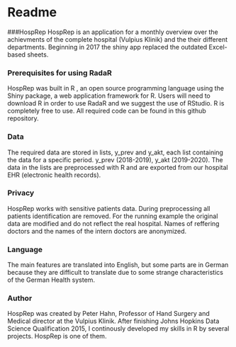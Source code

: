 # Readme
###HospRep
HospRep is an application for a monthly overview over the achievments of the complete hospital (Vulpius Klinik) and the their different departments. Beginning in 2017 the shiny app replaced the outdated Excel-based sheets.

### Prerequisites for using RadaR

HospRep was built in R , an open source programming language using the Shiny package, a web application framework for R. Users will need to download R in order to use RadaR and we suggest the use of RStudio. R is completely free to use. All required code can be found in this github repository.

### Data
The required data are stored in lists, y_prev and y_akt, each list containing the data for a specific period. y_prev (2018-2019), y_akt (2019-2020). The data in the lists are preprocessed with R and are exported from our hospital EHR (electronic health records). 

### Privacy
HospRep works with sensitive patients data. During preprocessing all patients identification are removed. For the running example the original data are modified and do not reflect the real hospital. Names of reffering doctors and the names of the intern doctors are anonymized.

### Language
The main features are translated into English, but some parts are in German because they are difficult to translate due to some strange characteristics of the German Health system.

### Author 
HospRep was created by Peter Hahn, Professor of Hand Surgery and Medical director at the Vulpius Klinik. After finishing Johns Hopkins Data Science Qualification 2015, I continously developed my skills in R by several projects. HospRep is one of them.  
